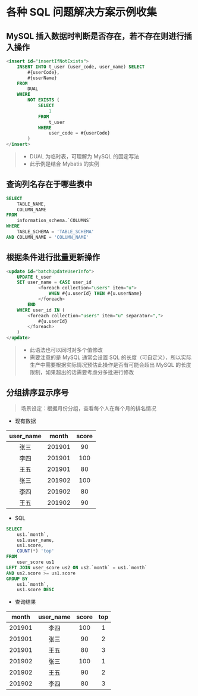 # 各种 SQL 问题解决方案示例收集
## MySQL 插入数据时判断是否存在，若不存在则进行插入操作
```sql
<insert id="insertIfNotExists">
    INSERT INTO t_user (user_code, user_name) SELECT
        #{userCode},
        #{userName}
    FROM
        DUAL
    WHERE
        NOT EXISTS (
            SELECT
                1
            FROM
                t_user
            WHERE
                user_code = #{userCode}
        )
</insert>
```
> - DUAL 为临时表，可理解为 MySQL 的固定写法
> - 此示例是结合 Mybatis 的实例

## 查询列名存在于哪些表中
```sql
SELECT
    TABLE_NAME,
    COLUMN_NAME
FROM
    information_schema.`COLUMNS`
WHERE
    TABLE_SCHEMA = 'TABLE_SCHEMA'
AND COLUMN_NAME = 'COLUMN_NAME'
```

## 根据条件进行批量更新操作
```sql
<update id="batchUpdateUserInfo">
    UPDATE t_user
    SET user_name = CASE user_id
            <foreach collection="users" item="u">
                WHEN #{u.userId} THEN #{u.userName}
            </foreach>
        END
    WHERE user_id IN (
        <foreach collection="users" item="u" separator=",">
            #{u.userId}
        </foreach>
    )
</update>
```
> - 此语法也可以同时对多个值修改
> - 需要注意的是 MySQL 通常会设置 SQL 的长度（可自定义），所以实际生产中需要根据实际情况预估此操作是否有可能会超出 MySQL 的长度限制，如果超出的话需要考虑分多批进行修改

## 分组排序显示序号
> 场景设定：根据月份分组，查看每个人在每个月的排名情况
- 现有数据

| user_name | month | score |
|:---------:|:-----:|:-----:|
| 张三 | 201901 | 90  |
| 李四 | 201901 | 100 |
| 王五 | 201901 | 80  |
| 张三 | 201902 | 100 |
| 李四 | 201902 | 80  |
| 王五 | 201902 | 90  |

- SQL
```sql
SELECT
    us1.`month`,
    us1.user_name,
    us1.score,
    COUNT(*) 'top'
FROM
    user_score us1
LEFT JOIN user_score us2 ON us2.`month` = us1.`month`
AND us2.score >= us1.score
GROUP BY
    us1.`month`,
    us1.score DESC
```
- 查询结果

| month | user_name | score | top |
|:-----:|:---------:|:-----:|:---:|
| 201901 | 李四 | 100 | 1 |
| 201901 | 张三 | 90  | 2 |
| 201901 | 王五 | 80  | 3 |
| 201902 | 张三 | 100 | 1 |
| 201902 | 王五 | 90  | 2 |
| 201902 | 李四 | 80  | 3 |
